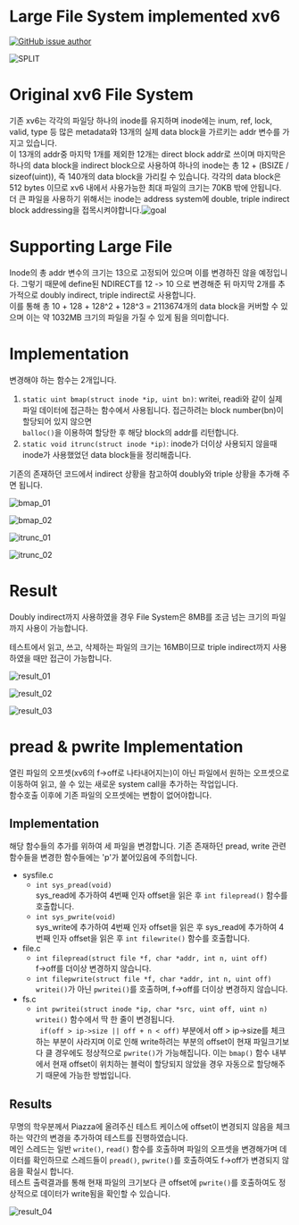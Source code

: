 # Large File System implemented xv6

[![GitHub issue author](https://img.shields.io/badge/author-Dae%20In%20Lee-blue.svg)](https://hconnect.hanyang.ac.kr/2014004893)

![SPLIT](./assets/split.png)



# Original xv6 File System

기존 xv6는 각각의 파일당 하나의 inode를 유지하며 inode에는 inum, ref, lock, valid, type 등 많은 metadata와 13개의 실제 data block을 가르키는 addr 변수를 가지고 있습니다.<br/>이 13개의 addr중 마지막 1개를 제외한 12개는 direct block addr로 쓰이며 마지막은 하나의 data block을 indirect block으로 사용하여 하나의 inode는 총 12 + (BSIZE / sizeof(uint)), 즉 140개의 data block을 가리킬 수 있습니다. 각각의 data block은 512 bytes 이므로 xv6 내에서 사용가능한 최대 파일의 크기는 70KB 밖에 안됩니다.<br/>더 큰 파일을 사용하기 위해서는 inode는 address system에 double, triple indirect block addressing을 접목시켜야합니다.![goal](./assets/goal.png)

# Supporting Large File

Inode의 총 addr 변수의 크기는 13으로 고정되어 있으며 이를 변경하진 않을 예정입니다. 그렇기 때문에 define된 NDIRECT를 12 -> 10 으로 변경해준 뒤 마지막 2개를 추가적으로 doubly indirect, triple indirect로 사용합니다.<br/>이를 통해 총 10 + 128 + 128^2 + 128^3 = 2113674개의 data block을 커버할 수 있으며 이는 약 1032MB 크기의 파일을 가질 수 있게 됨을 의미합니다.<br/>



# Implementation

변경해야 하는 함수는 2개입니다.

1. `static uint bmap(struct inode *ip, uint bn)`: writei, readi와 같이 실제 파일 데이터에 접근하는 함수에서 사용됩니다. 접근하려는 block number(bn)이 할당되어 있지 않으면<br/>`balloc()`을 이용하여 할당한 후 해당 block의 addr를 리턴합니다.<br/>
2. `static void itrunc(struct inode *ip)`: inode가 더이상 사용되지 않을때 inode가 사용했었던 data block들을 정리해줍니다.<br/>

기존의 존재하던 코드에서 indirect 상황을 참고하여 doubly와 triple 상황을 추가해 주면 됩니다.<br/>

![bmap_01](./assets/bmap_01.png)

![bmap_02](./assets/bmap_02.png)

![itrunc_01](./assets/itrunc_01.png)

![itrunc_02](./assets/itrunc_02.png)



# Result

Doubly indirect까지 사용하였을 경우 File System은 8MB를 조금 넘는 크기의 파일까지 사용이 가능합니다.<br/>

테스트에서 읽고, 쓰고, 삭제하는 파일의 크기는 16MB이므로 triple indirect까지 사용하였을 때만 접근이 가능합니다.<br/>



![result_01](./assets/result_01.png)

![result_02](./assets/result_02.png)

![result_03](./assets/result_03.png)

# pread & pwrite Implementation

열린 파일의 오프셋(xv6의 f->off로 나타내어지는)이 아닌 파일에서 원하는 오프셋으로 이동하여 읽고, 쓸 수 있는 새로운 system call을 추가하는 작업입니다.<br/>함수호출 이후에 기존 파일의 오프셋에는 변함이 없어야합니다.

## Implementation

해당 함수들의 추가를 위하여 세 파일을 변경합니다. 기존 존재하던 pread, write 관련 함수들을 변경한 함수들에는 'p'가 붙어있음에 주의합니다.

- sysfile.c<br/>
	- `int sys_pread(void)`<br/>sys_read에 추가하여 4번째 인자 offset을 읽은 후 `int filepread()` 함수를 호출합니다.<br/>
	- `int sys_pwrite(void)`<br/>sys_write에 추가하여 4번째 인자 offset을 읽은 후 sys_read에 추가하여 4번째 인자 offset을 읽은 후 `int filewrite()` 함수를 호출합니다.<br/>
- file.c
	* `int filepread(struct file *f, char *addr, int n, uint off)`<br/>f->off를 더이상 변경하지 않습니다.
	* `int filepwrite(struct file *f, char *addr, int n, uint off)`<br/>`writei()`가 아닌 `pwritei()`를 호출하며, f->off를 더이상 변경하지 않습니다.<br/>
- fs.c
	* `int pwritei(struct inode *ip, char *src, uint off, uint n)`<br/>`writei()` 함수에서 딱 한 줄이 변경됩니다.<br/>` if(off > ip->size || off + n < off)` 부분에서 off > ip->size를 체크하는 부분이 사라지며 이로 인해 write하려는 부분의 offset이 현재 파일크기보다 클 경우에도 정상적으로 `pwrite()`가 가능해집니다. 이는 `bmap()` 함수 내부에서 현재 offset이 위치하는 블럭이 할당되지 않았을 경우 자동으로 할당해주기 때문에 가능한 방법입니다.



## Results

무명의 학우분께서 Piazza에 올려주신 테스트 케이스에 offset이 변경되지 않음을 체크하는 약간의 변경을 추가하여 테스트를 진행하였습니다. <br/>메인 스레드는 일반 `write()`, `read()`  함수를 호출하며 파일의 오프셋을 변경해가며 데이터를 확인하므로 스레드들이 `pread()`, `pwrite()`를 호출하여도 f->off가 변경되지 않음을 확실시 합니다.<br/>테스트 출력결과를 통해 현재 파일의 크기보다 큰 offset에 `pwrite()`를 호출하여도 정상적으로 데이터가 write됨을 확인할 수  있습니다.

![result_04](./assets/result_04.png)